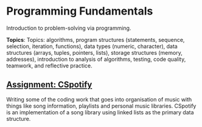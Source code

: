 # Programming Fundamentals

Introduction to problem-solving via programming.

**Topics**:
Topics: algorithms, program structures (statements, sequence, selection, iteration, functions), data types (numeric, character), data structures (arrays, tuples, pointers, lists), storage structures (memory, addresses), introduction to analysis of algorithms, testing, code quality, teamwork, and reflective practice.

## [Assignment: CSpotify](https://cgi.cse.unsw.edu.au/~cs1511/20T3/assignments/ass2/index.html)

Writing some of the coding work that goes into organisation of music with things like song information, playlists and personal music libraries. CSpotify is an implementation of a song library using linked lists as the primary data structure.
